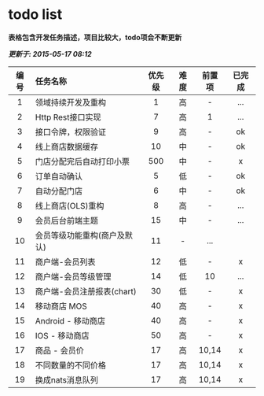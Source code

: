 # todo list #

**表格包含开发任务描述，项目比较大，todo项会不断更新**

___更新于: 2015-05-17 08:12___


 编号 | 任务名称 | 优先级  | 难度  | 前置项 |  已完成
 :--:| :----- | :----: | :---:| :---: | :----:
 1 | 领域持续开发及重构 | 1 | 高 | - | ...
 2 | Http Rest接口实现 | 7 | 高 | 1 | ...
 3 | 接口令牌，权限验证 | 9 | 高 |- | ok
 4 | 线上商店数据缓存 | 10 | 中 | - | ok
 5 | 门店分配完后自动打印小票 | 500 | 中 | - | x
 6 | 订单自动确认 | 5 | 低 | - | ok
 7 | 自动分配门店 | 6 | 中 | - | ok
 8 | 线上商店(OLS)重构 | 8 | 高 | - | ...
 9 | 会员后台前端主题 | 15 | 中 | - | ...
 10 | 会员等级功能重构(商户及默认) | 11 | - | ...
 11 | 商户端-会员列表 | 12 | 低 | - | x
 12 | 商户端-会员等级管理 | 14 | 低 | 10 | ...
 13 | 商户端-会员注册报表(chart) | 30 | 低 | - | x
 14 | 移动商店 MOS | 40 | 高 | - | x
 15 | Android - 移动商店 | 40 | 高 | - | x
 16 | IOS - 移动商店 | 50 | 高 | - | x
 17 | 商品 - 会员价 | 17 | 高 | 10,14 | x
 18 | 不同数量的不同价格 | 17 | 高 | 10,14 | x
 19 | 换成nats消息队列 | 17 | 高 | 10,14 | x









